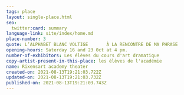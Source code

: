 ```yaml
---
tags: place
layout: single-place.html
seo:
  twitter:card: summary
language-link: site/index/home.md
place-number: 3
quote: L’ALPHABET BLANC VOLTIGE       À LA RENCONTRE DE MA PHRASE
opening-hours: Saterday 16 and 23 0ct at 4 pm.
number-of-exhibitors: Les élèves du cours d'art dramatique
copy-artist-present-in-this-place: les élèves de l'académie
name: Rixensart academy theater
created-on: 2021-08-13T19:21:03.722Z
updated-on: 2021-08-13T19:21:03.732Z
published-on: 2021-08-13T19:21:03.743Z
---
```

